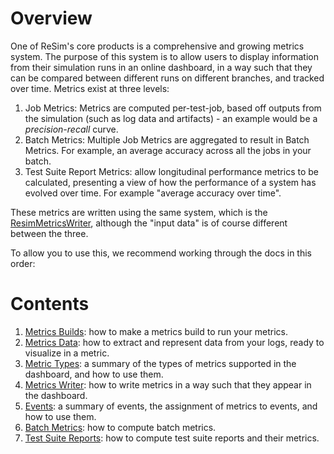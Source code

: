 # Overview

One of ReSim's core products is a comprehensive and growing metrics system. The purpose of this system is to allow users to display information from their simulation runs in an online dashboard, in a way such that they can be compared between different runs on different branches, and tracked over time. Metrics exist at three levels:

1. Job Metrics: Metrics are computed per-test-job, based off outputs from the simulation (such as log data and artifacts) - an example would be a *precision-recall* curve.
2. Batch Metrics: Multiple Job Metrics are aggregated to result in Batch Metrics. For example, an average accuracy across all the jobs in your batch. 
3. Test Suite Report Metrics: allow longitudinal performance metrics to be calculated, presenting a view of how the performance of a system has evolved over time. For example "average accuracy over time". 

These metrics are written using the same system, which is the [ResimMetricsWriter](https://github.com/resim-ai/open-core/blob/main/resim/metrics/python/metrics_writer.py), although the "input data" is of course different between the three. 

To allow you to use this, we recommend working through the docs in this order:

# Contents

1. [Metrics Builds](./metrics_builds.md): how to make a metrics build to run your metrics.
1. [Metrics Data](./metrics_data.md): how to extract and represent data from your logs, ready to visualize in a metric.
1. [Metric Types](./metric_types.md): a summary of the types of metrics supported in the dashboard, and how to use them.
1. [Metrics Writer](./metrics_writer.md): how to write metrics in a way such that they appear in the dashboard.
1. [Events](./events.md): a summary of events, the assignment of metrics to events, and how to use them.
1. [Batch Metrics](./batch_metrics.md): how to compute batch metrics.
1. [Test Suite Reports](./report_metrics.md): how to compute test suite reports and their metrics.
